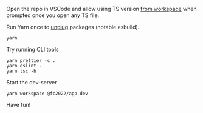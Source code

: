 Open the repo in VSCode and allow using TS version [from workspace](https://code.visualstudio.com/docs/typescript/typescript-compiling#_using-newer-typescript-versions) when prompted once you open any TS file.

Run Yarn once to [unplug](https://yarnpkg.com/advanced/lexicon/#unplugged-package) packages (notable esbuild).

```shell
yarn
```

Try running CLI tools

```shell
yarn prettier -c .
yarn eslint .
yarn tsc -b
```

Start the dev-server

```shell
yarn workspace @fc2022/app dev
```

Have fun!
